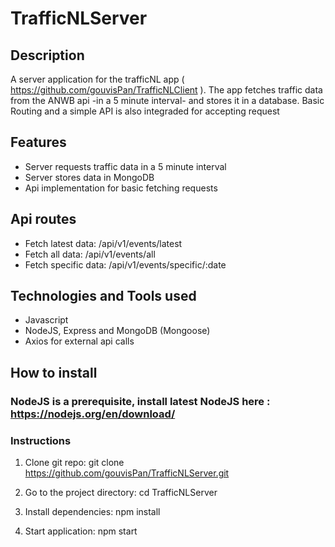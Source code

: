 # TrafficNLServer

## Description 
A server application for the trafficNL app ( https://github.com/gouvisPan/TrafficNLClient ). The app fetches traffic data from the ANWB api -in a 5 minute interval-  and stores it in a database. Basic Routing and a simple API is also integraded for accepting request 

## Features
- Server requests traffic data in a 5 minute interval
- Server stores data in MongoDB
- Api implementation for basic fetching requests

## Api routes
- Fetch latest data: /api/v1/events/latest
- Fetch all data: /api/v1/events/all
- Fetch specific data: /api/v1/events/specific/:date

## Technologies and Tools used
- Javascript  
- NodeJS, Express and MongoDB (Mongoose)
- Axios for external api calls 

## How to install
### NodeJS is a prerequisite, install latest NodeJS here : https://nodejs.org/en/download/

### Instructions
1) Clone git repo: git clone https://github.com/gouvisPan/TrafficNLServer.git

2) Go to the project directory: cd TrafficNLServer

3) Install dependencies: npm install
 
4) Start application: npm start



